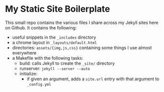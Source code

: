 My Static Site Boilerplate
==========================

This small repo contains the various files I share across my Jekyll sites here
on Github. It contains the following:

 - useful snippets in the `_includes` directory
 - a chrome layout in `_layouts/default.html`
 - directories: `assets/{img,js,css}` containing some things I use almost everywhere
 - a Makefile with the following tasks:
   - build: calls Jekyll to create the `_site/` directory
   - runserver: `jekyll --server --auto`
   - initialize:
     - if given an argument, adds a `site.url` entry with that argument to `_config.yml`
